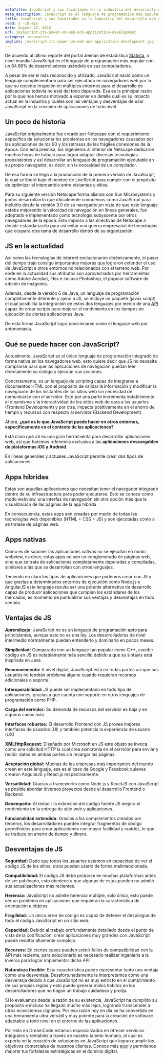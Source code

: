 ```yaml
---
metaTitle: JavaScript y sus facultades en la industria del desarrollo web y de aplicaciones
meta_description: JavaScript es el lenguaje de programación más popular entre desarrolladores web a nivel mundial el cual recientemente ha demostrado ser viable también para el desarrollo móvil.
title: JavaScript y sus facultades en la industria del desarrollo web y de aplicaciones
read: 5 -10 min
date: August 22, 2022
url: javascript-its-power-on-web-and-application-development
category: innovation
imglink: javascript-its-power-on-web-and-application-development.jpg
---
```


De acuerdo al último reporte del portal alemán de estadística [Statista](https://www.statista.com/statistics/793628/worldwide-developer-survey-most-used-languages/), a nivel mundial JavaScript es el lenguaje de programación más popular con un 64.96% de desarrolladores usándolo en sus computadores.

A pesar de ser el más reconocido y utilizado, JavaScript nació como un lenguaje complementario para ser ejecutado en navegadores web por lo que su reciente irrupción en múltiples entornos para el desarrollo de aplicaciones todavía no está del todo depurada. Esa es la principal razón por la que nos hemos motivado a exponer en detalle cuál es su impacto actual en la industria y cuáles son las ventajas y desventajas de usar JavaScript en la creación de aplicaciones de todo nivel.

## Un poco de historia

JavaScript originalmente fue creado por Netscape con el requerimiento específico de solucionar los problemas en los navegadores causados por las aplicaciones de los 90 y los retrasos de las frágiles conexiones de la época. Con esta premisa, los ingenieros al interior de Netscape dedicaron muchas horas de trabajo para lograr adaptar diversas tecnologías preexistentes y así desarrollar un lenguaje de programación ejecutable en su propio navegador, es decir, sin la necesidad de un compilador.

De esa forma se llegó a la producción de la primera versión de JavaScript, la cual se liberó bajo el nombre de LiveScript para cumplir con el propósito de optimizar el intercambio entre visitantes y sitios.

Para su siguiente versión Netscape forma alianza con Sun Microsystems y juntos desarrollan lo que oficialmente conocemos como JavaScript para incluirlo desde la versión 3.0 de su navegador,en vista de que este lenguaje estaba mejorando la velocidad de navegación en líneas generales, fue adoptado e implementado como tecnología subyacente por otros navegadores de la época. Esto impulso a las directivas de Netscape a decidir estandarizarlo para así evitar una guerra empresarial de tecnologías que ocupara otra rama de desarrollo dentro de su organización.

## JS en la actualidad

Así como las tecnologías de internet evolucionaron dinámicamente, el pasar del tiempo trajo consigo importantes mejoras que lograron extender el uso de JavaScript a otros entornos no relacionados con el terreno web. Por ende en la actualidad sus atributos son aprovechados por herramientas como Adobe Acrobat, Flex e incluso Photoshop, el popular software de edición de imágenes.

Además, desde la versión 6 de Java, un lenguaje de programación completamente diferente y ajeno a JS, se incluye un paquete (javax.script) el cual posibilita la integración de estos dos lenguajes por medio de una [API](https://www.dreamcodesoft.com/es/blog/API-driven-Architecture-simplifying-software-development) capaz de crear scripts para mejorar el rendimiento en los tiempos de ejecución de ciertas aplicaciones Java.

De esta forma JavaScript logra posicionarse como el lenguaje web por antonomasia.

## Qué se puede hacer con JavaScript?

Actualmente, JavaScript es el único lenguaje de programación integrado de forma nativa en los navegadores web, esto quiere decir que JS no necesita compilarse para que las aplicaciones de navegación puedan leer directamente su código y ejecutar sus acciones.

Concretamente, es un lenguaje de scripting capaz de integrarse a documentos HTML con el propósito de validar la información y modificar la navegación de los visitantes de los sitios web sin necesidad de comunicarse con el servidor. Esto por una parte incrementa notablemente el dinamismo y la interactividad de los sitios web de cara a los usuarios (Frontend Development) y por otra, impacta positivamente en el ahorro de tiempo y recursos con respecto al servidor (Backend Development).

Ahora, **¿qué es lo que JavaScript puede hacer en otros entornos, específicamente en el contexto de las aplicaciones?**

Está claro que JS es una gran herramienta para desarrollar aplicaciones web, así que haremos referencia exclusiva a las **aplicaciones descargables de plataformas iOS y Android**.

En líneas generales y actuales JavaScript permite crear dos tipos de aplicaciones:

## Apps híbridas

Estas son aquellas aplicaciones que necesitan tener el navegador integrado dentro de su infraestructura para poder ejecutarse. Esto se conoce como modo webview, una interfaz de navegación sin otra opción más que la visualización de las páginas de la app híbrida.

En consecuencia, estas apps son creadas por medio de todas las tecnologías web disponibles (HTML + CSS + JS) y son ejecutadas como si se tratase de páginas web.

## Apps nativas

Como es de suponer las aplicaciones nativas no se ejecutan en modo webview, es decir, estas apps no son un conglomerado de páginas web, sino que se trata de aplicaciones completamente depuradas y compiladas, similares a las que se desarrollan con otros lenguajes.

Teniendo en claro los tipos de aplicaciones que podemos crear con JS y que gracias a determinados entornos de ejecución como Node.js o AngularJS este lenguaje resulta ser una potente alternativa de desarrollo capaz de producir aplicaciones que cumplen los estándares de los mercados, es momento de puntualizar sus ventajas y desventajas en todo sentido.

## Ventajas de JS

**Aprendizaje:** JavaScript no es un lenguaje de programación apto para principiantes, aunque esto no es una ley. Los desarrolladores de nivel intermedio normalmente pueden entenderlo y dominarlo en pocos meses.

**Simplicidad:** Comparado con un lenguaje tan popular como C++, escribir código en JS es notablemente más sencillo debido a que su sintaxis está inspirada en Java.

**Reconocimiento:** A nivel digital, JavaScript está en todas partes así que sus usuarios no tendrán problema alguno cuando requieran recursos adicionales o soporte.

**Interoperabilidad:** JS puede ser implementado en todo tipo de aplicaciones, gracias a que cuenta con soporte en otros lenguajes de programación como PHP.

**Carga del servidor:** Su demanda de recursos del servidor es baja y en algunos casos nula.

**Interfaces robustas:** El desarrollo Frontend con JS provee mejores interfaces de usuarios (UI) y también potencia la experiencia de usuario (UX)

**XMLHttpRequest:** Diseñado por Microsoft en JS este objeto se invoca como una solicitud HTTP la cual crea asincronía en el servidor para enviar y recibir datos en ambas partes sin recargar las páginas.

**Aceptación global:** Muchas de las empresas más importantes del mundo creen en este lenguaje, ese es el caso de Google y Facebook quienes crearon AngularJS y React.js respectivamente.

**Versatilidad:** Gracias a frameworks como Node.js y ReactJS con JavaScript es posible abordar diversos proyectos desde el desarrollo Frontend o Backend.

**Desempeño:** Al reducir la extensión del código fuente JS mejora el rendimiento en la entrega de sitio web y aplicaciones.

**Funcionalidad extendida:** Gracias a los complementos creados por terceros, los desarrolladores pueden integrar fragmentos de código predefinidos para crear aplicaciones con mayor facilidad y rapidez, lo que se traduce en ahorro de tiempo y dinero.

## Desventajas de JS

**Seguridad:** Dado que todos los usuarios estamos en capacidad de ver el código JS de los sitios, otros pueden usarlo de forma malintencionada.

**Compatibilidad:** El código JS debe probarse en muchas plataformas antes de ser publicado, esto obedece a que algunas de estas pueden no admitir sus actualizaciones más recientes.

**Herencia:** JavaScript no admite herencia múltiple, solo única, esto puede ser un problema en aplicaciones que requieran la característica de orientación a objetos.

**Fragilidad:** Un único error de código es capaz de detener el despliegue de todo el código JavaScript en un sitio web.

**Capacidad:** Debido al trabajo profundamente detallado desde el punto de vista de la codificación, crear aplicaciones muy grandes con JavaScript puede resultar altamente complejo.

**Recursos:** En ciertos casos pueden existir fallos de compatibilidad con la API más reciente, para solucionarlo es necesario realizar ingeniería a la inversa para lograr implementar dicha API.

**Naturaleza flexible:** Esta característica puede representar tanto una ventaja como una desventaja. Desafortunadamente la interpretamos como una desventaja debido a que JavaScript no es muy estricto en el cumplimiento de sus propias reglas y esto puede generar malos hábitos en los desarrolladores que no hagan un trabajo cuidadoso y prolijo.

Si lo evaluamos desde la razón de su existencia, JavaScript ha cumplido su propósito e incluso ha llegado mucho más lejos, logrando transcender a otros ecosistemas digitales. Por esa razón hoy en día se ha convertido en una herramienta ultra versátil y muy potente para la creación de software adaptable a todo nivel en el entorno de las aplicaciones.

Por esto en DreamCode estamos especializados en ofrecer servicios integrales y rentables a través de nuestro talento humano, el cual es experto en la creación de soluciones en JavaScript que logran cumplir los objetivos comerciales de nuestros clientes. Conoce más [aquí](https://www.dreamcodesoft.com/es/services) y permítenos mejorar tus fortalezas estratégicas en el dominio digital.
